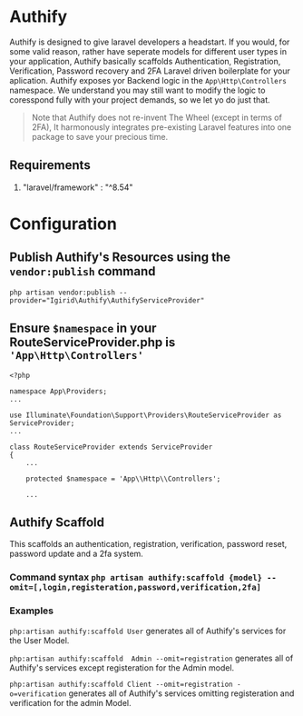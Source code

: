 # Authify 
Authify is designed to give laravel developers a headstart. If you would, for some valid reason, rather have seperate models for different user types in your application, Authify basically scaffolds Authentication, Registration, Verification, Password recovery and 2FA Laravel driven boilerplate for your aplication. Authify exposes yor Backend logic in the `App\Http\Controllers` namespace. We understand you may still want to modify the logic to coresspond fully with your project demands, so we let yo do just that.

> Note that Authify does not re-invent The Wheel (except in terms of 2FA), It harmonously integrates pre-existing Laravel features into one package to save your precious time.

## Requirements

1. "laravel/framework" : "^8.54"


# Configuration 

## Publish Authify's Resources using the `vendor:publish` command

`php artisan vendor:publish --provider="Igirid\Authify\AuthifyServiceProvider"`


##  Ensure `$namespace` in your RouteServiceProvider.php is `'App\Http\Controllers'`

```
<?php

namespace App\Providers;
...

use Illuminate\Foundation\Support\Providers\RouteServiceProvider as ServiceProvider;
...

class RouteServiceProvider extends ServiceProvider
{
    ...

    protected $namespace = 'App\\Http\\Controllers';

    ...
```
## Authify Scaffold

This scaffolds an authentication, registration, verification, password reset, password update and a 2fa system. 

###  Command syntax `php artisan authify:scaffold {model} --omit=[,login,registeration,password,verification,2fa] ` 


###  Examples

`php:artisan authify:scaffold User` generates all of Authify's services for the User Model.

`php:artisan authify:scaffold  Admin --omit=registration` generates all of Authify's services except registeration for the Admin model.

`php:artisan authify:scaffold Client --omit=registration -o=verification` generates all of Authify's services omitting registeration and verification for the admin Model.


